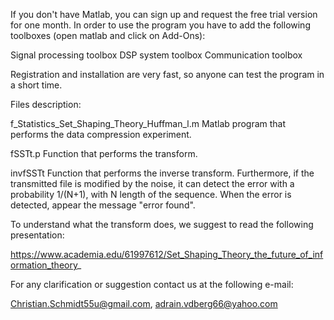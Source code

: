 If you don't have Matlab, you can sign up and request the free trial version for one month. In order to use the program you have to add the following toolboxes (open matlab and click on Add-Ons):

Signal processing toolbox
DSP system toolbox
Communication toolbox

Registration and installation are very fast, so anyone can test the program in a short time.

Files description:

f_Statistics_Set_Shaping_Theory_Huffman_l.m
Matlab program that performs the data compression experiment.

fSSTt.p
Function that performs the transform.

invfSSTt
Function that performs the inverse transform. Furthermore, if the transmitted file is modified by the noise, it can detect the error with a probability 1/(N+1), with N length of the sequence. When the error is detected, appear the message "error found".

To understand what the transform does, we suggest to read the following presentation:

https://www.academia.edu/61997612/Set_Shaping_Theory_the_future_of_information_theory_

For any clarification or suggestion contact us at the following e-mail:

Christian.Schmidt55u@gmail.com, adrain.vdberg66@yahoo.com

